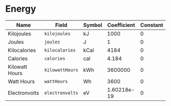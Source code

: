 # Energy

| Name           | Field           | Symbol | Coefficient | Constant |
| -------------- | --------------- | ------ | ----------- | -------- |
| Kilojoules     | `kilojoules`    | kJ     | 1000        | 0        |
| Joules         | `joules`        | J      | 1           | 0        |
| Kilocalories   | `kilocalories`  | kCal   | 4184        | 0        |
| Calories       | `calories`      | cal    | 4.184       | 0        |
| Kilowatt Hours | `kilowattHours` | kWh    | 3600000     | 0        |
| Watt Hours     | `wattHours`     | Wh     | 3600        | 0        |
| Electronvolts  | `electronvolts` | eV     | 1.60218e-19 | 0        |

